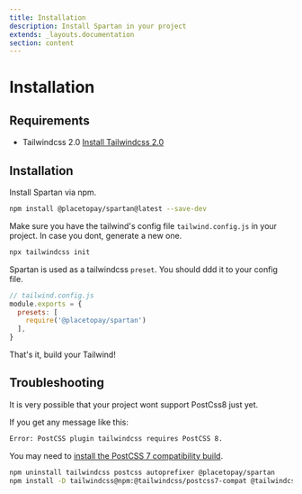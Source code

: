 ```yaml
---
title: Installation
description: Install Spartan in your project
extends: _layouts.documentation
section: content
---
```


# Installation

## Requirements

- Tailwindcss 2.0 [Install Tailwindcss 2.0](https://tailwindcss.com/docs/installation)

## Installation

Install Spartan via npm.

```bash
npm install @placetopay/spartan@latest --save-dev
```

Make sure you have the tailwind's config file `tailwind.config.js` in your project. In case you dont, generate a new one.

```bash
npx tailwindcss init
```

Spartan is used as a tailwindcss `preset`. You should ddd it to your config file.

```javascript
// tailwind.config.js
module.exports = {
  presets: [
    require('@placetopay/spartan')
  ],
}
```

That's it, build your Tailwind!

## Troubleshooting

It is very possible that your project wont support PostCss8 just yet.

If you get any message like this:

```bash
Error: PostCSS plugin tailwindcss requires PostCSS 8.
```

You may need to [install the PostCSS 7 compatibility build](https://tailwindcss.com/docs/installation#post-css-7-compatibility-build).

```bash
npm uninstall tailwindcss postcss autoprefixer @placetopay/spartan
npm install -D tailwindcss@npm:@tailwindcss/postcss7-compat @tailwindcss/postcss7-compat postcss@^7 autoprefixer@^9 @placetopay/spartan@latest
```
